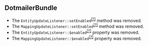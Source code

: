 DotmailerBundle
---------------
* The `EntityUpdateListener::setEnabled`<sup>[[?]](https://github.com/oroinc/OroCRMDotmailerBundle/tree/5.0.0-alpha.1/EventListener/EntityUpdateListener.php#L149 "Oro\Bundle\DotmailerBundle\EventListener\EntityUpdateListener::setEnabled")</sup> method was removed.
* The `MappingUpdateListener::setEnabled`<sup>[[?]](https://github.com/oroinc/OroCRMDotmailerBundle/tree/5.0.0-alpha.1/EventListener/MappingUpdateListener.php#L216 "Oro\Bundle\DotmailerBundle\EventListener\MappingUpdateListener::setEnabled")</sup> method was removed.
* The `EntityUpdateListener::$enabled`<sup>[[?]](https://github.com/oroinc/OroCRMDotmailerBundle/tree/5.0.0-alpha.1/EventListener/EntityUpdateListener.php#L19 "Oro\Bundle\DotmailerBundle\EventListener\EntityUpdateListener::$enabled")</sup> property was removed.
* The `MappingUpdateListener::$enabled`<sup>[[?]](https://github.com/oroinc/OroCRMDotmailerBundle/tree/5.0.0-alpha.1/EventListener/MappingUpdateListener.php#L20 "Oro\Bundle\DotmailerBundle\EventListener\MappingUpdateListener::$enabled")</sup> property was removed.

